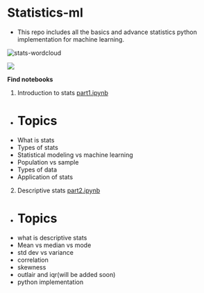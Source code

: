 # Statistics-ml
- This repo includes all the basics and advance statistics python implementation for machine learning.

![stats-wordcloud](https://user-images.githubusercontent.com/54749721/92241192-7405b100-eedb-11ea-8318-bd1a803c8f56.jpg)


![](https://forthebadge.com/images/badges/made-with-python.svg)

**Find notebooks**
1. Introduction to stats [part1.ipynb](https://github.com/ijanmejoydas/Statistics-ml/blob/master/1.%20Part1-Intro_statistics/notebooks/part1.ipynb)

- # Topics 
- What is stats 
- Types of stats
- Statistical modeling vs machine learning
- Population vs sample
- Types of data
- Application of stats

2. Descriptive stats [part2.ipynb](https://github.com/ijanmejoydas/Statistics-ml/blob/master/2.%20Part2-Descriptive_statistics/notebooks/part2.ipynb)
  - # Topics
  - what is descriptive stats
  - Mean vs median vs mode
  - std dev vs variance
  - correlation
  - skewness
  - outlair and iqr(will be added soon)
  - python implementation



